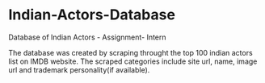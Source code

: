 # Indian-Actors-Database
Database of Indian Actors - Assignment- Intern

The database was created by scraping throught the top 100 indian actors list on IMDB website.
The scraped categories include site url, name, image url and trademark personality(if available).


